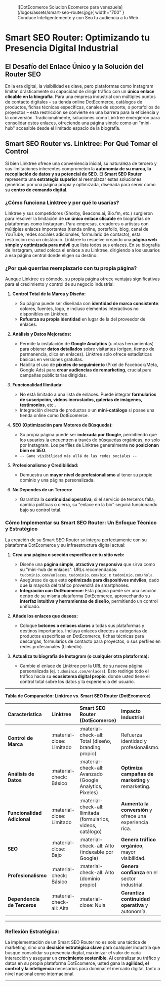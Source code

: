<figure markdown="span">
  ![DotEcomerce Solucion Ecomerce para venezuela](/logos/assets/smart-seo-router.jpg){ width="700" }
  <figcaption>Conduce Inteligentemente y con Seo tu audiencia a tu Web .</figcaption>
</figure>

# Smart SEO Router: Optimizando tu Presencia Digital Industrial

## El Desafío del Enlace Único y la Solución del Router SEO

En la era digital, la visibilidad es clave, pero plataformas como Instagram limitan drásticamente su capacidad de dirigir tráfico con un **único enlace clicable en la biografía**. Para una empresa industrial con múltiples puntos de contacto digitales – su tienda online DotEcomerce, catálogos de productos, fichas técnicas específicas, canales de soporte, o portafolios de proyectos – esta restricción se convierte en una barrera para la eficiencia y la conversión. Tradicionalmente, soluciones como Linktree emergieron para consolidar estos enlaces, ofreciendo una página simple como un "mini-hub" accesible desde el limitado espacio de la biografía.

## Smart SEO Router vs. Linktree: Por Qué Tomar el Control

Si bien Linktree ofrece una conveniencia inicial, su naturaleza de tercero y sus limitaciones inherentes comprometen la **autonomía de su marca, la recopilación de datos y su potencial de SEO**. El **Smart SEO Router** representa una **estrategia superior** al reemplazar estas soluciones genéricas por una página propia y optimizada, diseñada para servir como su **centro de comando digital**.

### ¿Cómo funciona Linktree y por qué lo usarías?

Linktree y sus competidores (Shorby, Beacons.ai, Bio.fm, etc.) surgieron para resolver la limitación de **un único enlace clicable** en biografías de plataformas como Instagram. Para empresas, creadores o artistas con múltiples enlaces importantes (tienda online, portafolio, blog, canal de YouTube, redes sociales adicionales, formulario de contacto), esta restricción era un obstáculo. Linktree lo resuelve creando una **página web simple y optimizada para móvil** que lista todos sus enlaces. En su biografía de Instagram, usted coloca el enlace a su Linktree, dirigiendo a los usuarios a esa página central donde eligen su destino.

### ¿Por qué querrías reemplazarlo con tu propia página?

Aunque Linktree es cómodo, su propia página ofrece ventajas significativas para el crecimiento y control de su negocio industrial:

1.  **Control Total de la Marca y Diseño:**
    * Su página puede ser diseñada con **identidad de marca consistente**: colores, fuentes, logo, e incluso elementos interactivos no disponibles en Linktree.
    * **Refuerza su propia identidad** en lugar de la del proveedor de enlaces.

2.  **Análisis y Datos Mejorados:**
    * Permite la instalación de **Google Analytics** (u otras herramientas) para obtener **datos detallados** sobre visitantes (origen, tiempo de permanencia, clics en enlaces). Linktree solo ofrece estadísticas básicas en versiones gratuitas.
    * Habilita el uso de **píxeles de seguimiento** (Píxel de Facebook/Meta, Google Ads) para **crear audiencias de remarketing**, crucial para campañas publicitarias dirigidas.

3.  **Funcionalidad Ilimitada:**
    * No está limitado a una lista de enlaces. Puede integrar **formularios de suscripción, vídeos incrustados, galerías de imágenes, testimonios**, etc..
    * Integración directa de productos o un **mini-catálogo** si posee una tienda online como DotEcomerce.

4.  **SEO (Optimización para Motores de Búsqueda):**
    * Su propia página puede ser **indexada por Google**, permitiendo que los usuarios la encuentren a través de búsquedas orgánicas, no solo por Instagram. Los perfiles de Linktree generalmente **no posicionan bien en SEO**.
    * `-- Gane visibilidad más allá de las redes sociales --`

5.  **Profesionalismo y Credibilidad:**
    * Demuestra un **mayor nivel de profesionalismo** al tener su propio dominio y una página personalizada.

6.  **No Dependes de un Tercero:**
    * Garantiza la **continuidad operativa**; si el servicio de terceros falla, cambia políticas o cierra, su "enlace en la bio" seguirá funcionando bajo su control total.

### Cómo Implementar su Smart SEO Router: Un Enfoque Técnico y Estratégico

La creación de su Smart SEO Router se integra perfectamente con su plataforma DotEcomerce y su infraestructura digital actual:

1.  **Crea una página o sección específica en tu sitio web:**
    * Diseñe una **página simple, atractiva y responsiva** que sirva como su "mini-hub de enlaces". URLs recomendadas: `tudominio.com/enlaces`, `tudominio.com/bio`, o `tudominio.com/hola`.
    * Asegúrese de que esté **optimizada para dispositivos móviles**, dado que la mayoría del tráfico provendrá de smartphones.
    * **Integración con DotEcomerce:** Esta página puede ser una sección dentro de su misma plataforma DotEcomerce, aprovechando su **interfaz intuitiva y herramientas de diseño**, permitiendo un control unificado.

2.  **Añade los enlaces que desees:**
    * Coloque **botones o enlaces claros** a todas sus plataformas y destinos importantes. Incluya enlaces directos a categorías de productos específicas en DotEcomerce, fichas técnicas para descargas, formularios de contacto para proyectos, o sus perfiles en redes profesionales (LinkedIn).

3.  **Actualiza tu biografía de Instagram (o cualquier otra plataforma):**
    * Cambie el enlace de Linktree por la URL de su nueva página personalizada (ej. `tudominio.com/enlaces`). Esto redirige todo el tráfico hacia su **ecosistema digital propio**, donde usted tiene el control total sobre los datos y la experiencia del usuario.

---

**Tabla de Comparación: Linktree vs. Smart SEO Router (DotEcomerce)**

| Característica              | Linktree                   | Smart SEO Router (DotEcomerce)                                | Impacto Industrial                                         |
| :-------------------------- | :------------------------- | :------------------------------------------------------------ | :--------------------------------------------------------- |
| **Control de Marca** | :material-close: Limitado  | :material-check-all: Total (diseño, branding propio)          | Refuerza identidad y profesionalismo.                      |
| **Análisis de Datos** | :material-check: Básico    | :material-check-all: Avanzado (Google Analytics, Píxeles)     | **Optimiza campañas de marketing** y remarketing.          |
| **Funcionalidad Adicional** | :material-close: Limitado  | :material-check-all: Ilimitada (formularios, videos, catálogo) | **Aumenta la conversión** y ofrece una experiencia rica.    |
| **SEO** | :material-close: Bajo      | :material-check-all: Alto (indexable por Google)              | **Genera tráfico orgánico**, mayor visibilidad.            |
| **Profesionalismo** | :material-check: Básico    | :material-check-all: Alto (dominio propio)                    | **Genera confianza** en el sector industrial.              |
| **Dependencia de Terceros** | :material-check-all: Alta  | :material-close: Nula                                         | **Garantiza continuidad operativa** y autonomía.           |

---

### **Reflexión Estratégica:**

La implementación de un Smart SEO Router no es solo una táctica de marketing, sino una **decisión estratégica clave** para cualquier industria que busque consolidar su presencia digital, maximizar el valor de cada interacción y asegurar un **crecimiento sostenible**. Al centralizar su tráfico y datos en su propia plataforma DotEcomerce, usted gana la **agilidad, el control y la inteligencia** necesarios para dominar el mercado digital, tanto a nivel nacional como internacional.

---